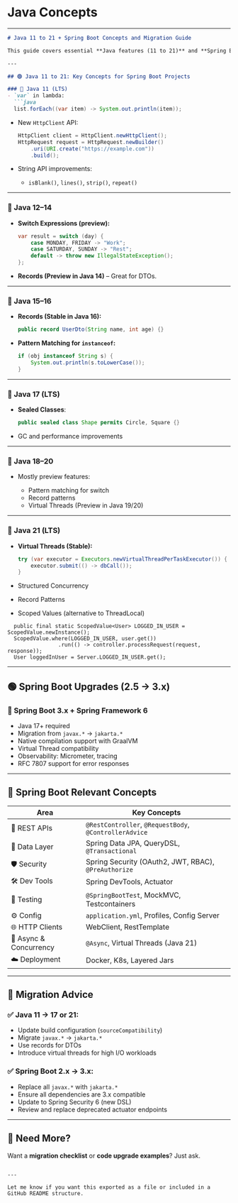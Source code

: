 # Java Concepts
---

````markdown
# Java 11 to 21 + Spring Boot Concepts and Migration Guide

This guide covers essential **Java features (11 to 21)** and **Spring Boot updates** relevant to modern Spring Boot applications, including REST APIs, microservices, security, and performance optimization.

---

## 🟢 Java 11 to 21: Key Concepts for Spring Boot Projects

### 🔹 Java 11 (LTS)
- `var` in lambda:
  ```java
  list.forEach((var item) -> System.out.println(item));
````

* New `HttpClient` API:

  ```java
  HttpClient client = HttpClient.newHttpClient();
  HttpRequest request = HttpRequest.newBuilder()
      .uri(URI.create("https://example.com"))
      .build();
  ```
* String API improvements:

  * `isBlank()`, `lines()`, `strip()`, `repeat()`

---

### 🔹 Java 12–14

* **Switch Expressions (preview):**

  ```java
  var result = switch (day) {
      case MONDAY, FRIDAY -> "Work";
      case SATURDAY, SUNDAY -> "Rest";
      default -> throw new IllegalStateException();
  };
  ```
* **Records (Preview in Java 14)** – Great for DTOs.

---

### 🔹 Java 15–16

* **Records (Stable in Java 16):**

  ```java
  public record UserDto(String name, int age) {}
  ```
* **Pattern Matching for `instanceof`:**

  ```java
  if (obj instanceof String s) {
      System.out.println(s.toLowerCase());
  }
  ```

---

### 🔹 Java 17 (LTS)

* **Sealed Classes**:

  ```java
  public sealed class Shape permits Circle, Square {}
  ```
* GC and performance improvements

---

### 🔹 Java 18–20

* Mostly preview features:

  * Pattern matching for switch
  * Record patterns
  * Virtual Threads (Preview in Java 19/20)

---

### 🔹 Java 21 (LTS)

* **Virtual Threads (Stable):**

  ```java
  try (var executor = Executors.newVirtualThreadPerTaskExecutor()) {
      executor.submit(() -> dbCall());
  }
  ```
* Structured Concurrency
* Record Patterns
* Scoped Values (alternative to ThreadLocal)
```
  public final static ScopedValue<User> LOGGED_IN_USER = ScopedValue.newInstance();
  ScopedValue.where(LOGGED_IN_USER, user.get())
                .run(() -> controller.processRequest(request, response));
  User loggedInUser = Server.LOGGED_IN_USER.get();
```
---

## 🟢 Spring Boot Upgrades (2.5 → 3.x)

### 🔸 Spring Boot 3.x + Spring Framework 6

* Java 17+ required
* Migration from `javax.*` → `jakarta.*`
* Native compilation support with GraalVM
* Virtual Thread compatibility
* Observability: Micrometer, tracing
* RFC 7807 support for error responses

---

## 🔸 Spring Boot Relevant Concepts

| Area                   | Key Concepts                                           |
| ---------------------- | ------------------------------------------------------ |
| 🔌 REST APIs           | `@RestController`, `@RequestBody`, `@ControllerAdvice` |
| 💾 Data Layer          | Spring Data JPA, QueryDSL, `@Transactional`            |
| 🛡 Security            | Spring Security (OAuth2, JWT, RBAC), `@PreAuthorize`   |
| 🛠 Dev Tools           | Spring DevTools, Actuator                              |
| 🧪 Testing             | `@SpringBootTest`, MockMVC, Testcontainers             |
| ⚙️ Config              | `application.yml`, Profiles, Config Server             |
| 🌐 HTTP Clients        | WebClient, RestTemplate                                |
| 🧵 Async & Concurrency | `@Async`, Virtual Threads (Java 21)                    |
| ☁️ Deployment          | Docker, K8s, Layered Jars                              |

---

## 🔧 Migration Advice

### ✅ Java 11 → 17 or 21:

* Update build configuration (`sourceCompatibility`)
* Migrate `javax.*` → `jakarta.*`
* Use records for DTOs
* Introduce virtual threads for high I/O workloads

### ✅ Spring Boot 2.x → 3.x:

* Replace all `javax.*` with `jakarta.*`
* Ensure all dependencies are 3.x compatible
* Update to Spring Security 6 (new DSL)
* Review and replace deprecated actuator endpoints

---

## 🧰 Need More?

Want a **migration checklist** or **code upgrade examples**? Just ask.

```

---

Let me know if you want this exported as a file or included in a GitHub README structure.
```

